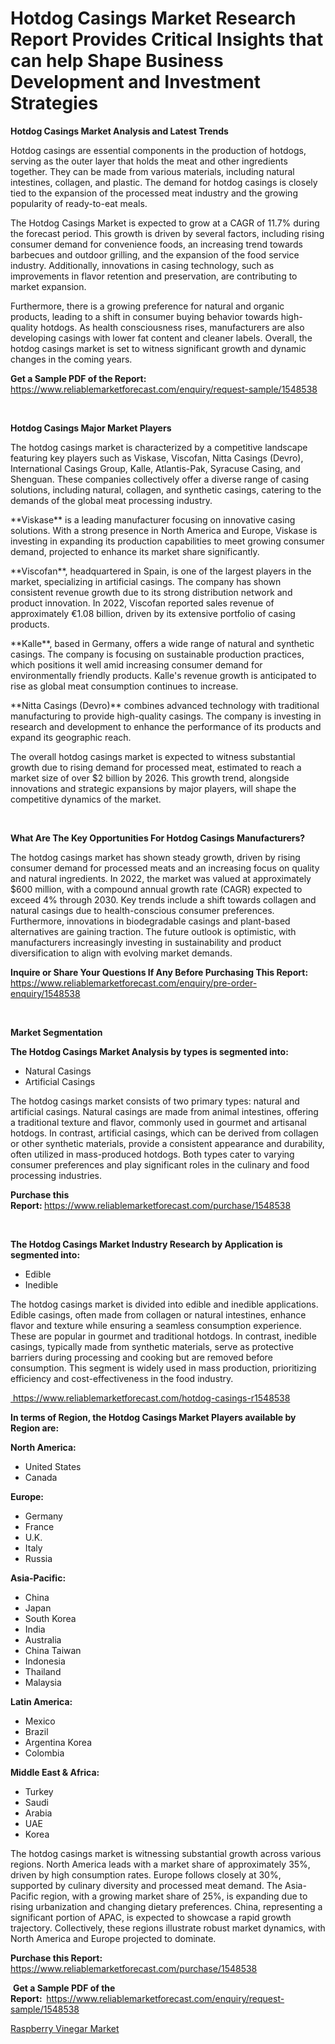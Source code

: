 <p><h1>Hotdog Casings Market Research Report Provides Critical Insights that can help Shape Business Development and Investment Strategies</h1></p><p><strong>Hotdog Casings Market Analysis and Latest Trends</strong></p>
<p><p>Hotdog casings are essential components in the production of hotdogs, serving as the outer layer that holds the meat and other ingredients together. They can be made from various materials, including natural intestines, collagen, and plastic. The demand for hotdog casings is closely tied to the expansion of the processed meat industry and the growing popularity of ready-to-eat meals.</p><p>The Hotdog Casings Market is expected to grow at a CAGR of 11.7% during the forecast period. This growth is driven by several factors, including rising consumer demand for convenience foods, an increasing trend towards barbecues and outdoor grilling, and the expansion of the food service industry. Additionally, innovations in casing technology, such as improvements in flavor retention and preservation, are contributing to market expansion.</p><p>Furthermore, there is a growing preference for natural and organic products, leading to a shift in consumer buying behavior towards high-quality hotdogs. As health consciousness rises, manufacturers are also developing casings with lower fat content and cleaner labels. Overall, the hotdog casings market is set to witness significant growth and dynamic changes in the coming years.</p></p>
<p><strong>Get a Sample PDF of the Report:&nbsp;</strong> <a href="https://www.reliablemarketforecast.com/enquiry/request-sample/1548538?utm_campaign=2111&utm_medium=2&utm_source=Github&utm_content=ia&utm_term=14022025&utm_id=hotdog-casings">https://www.reliablemarketforecast.com/enquiry/request-sample/1548538</a></p>
<p>&nbsp;</p>
<p><strong>Hotdog Casings Major Market Players</strong></p>
<p><p>The hotdog casings market is characterized by a competitive landscape featuring key players such as Viskase, Viscofan, Nitta Casings (Devro), International Casings Group, Kalle, Atlantis-Pak, Syracuse Casing, and Shenguan. These companies collectively offer a diverse range of casing solutions, including natural, collagen, and synthetic casings, catering to the demands of the global meat processing industry.</p><p>**Viskase** is a leading manufacturer focusing on innovative casing solutions. With a strong presence in North America and Europe, Viskase is investing in expanding its production capabilities to meet growing consumer demand, projected to enhance its market share significantly.</p><p>**Viscofan**, headquartered in Spain, is one of the largest players in the market, specializing in artificial casings. The company has shown consistent revenue growth due to its strong distribution network and product innovation. In 2022, Viscofan reported sales revenue of approximately €1.08 billion, driven by its extensive portfolio of casing products.</p><p>**Kalle**, based in Germany, offers a wide range of natural and synthetic casings. The company is focusing on sustainable production practices, which positions it well amid increasing consumer demand for environmentally friendly products. Kalle's revenue growth is anticipated to rise as global meat consumption continues to increase.</p><p>**Nitta Casings (Devro)** combines advanced technology with traditional manufacturing to provide high-quality casings. The company is investing in research and development to enhance the performance of its products and expand its geographic reach.</p><p>The overall hotdog casings market is expected to witness substantial growth due to rising demand for processed meat, estimated to reach a market size of over $2 billion by 2026. This growth trend, alongside innovations and strategic expansions by major players, will shape the competitive dynamics of the market.</p></p>
<p>&nbsp;</p>
<p><strong>What Are The Key Opportunities For Hotdog Casings Manufacturers?</strong></p>
<p><p>The hotdog casings market has shown steady growth, driven by rising consumer demand for processed meats and an increasing focus on quality and natural ingredients. In 2022, the market was valued at approximately $600 million, with a compound annual growth rate (CAGR) expected to exceed 4% through 2030. Key trends include a shift towards collagen and natural casings due to health-conscious consumer preferences. Furthermore, innovations in biodegradable casings and plant-based alternatives are gaining traction. The future outlook is optimistic, with manufacturers increasingly investing in sustainability and product diversification to align with evolving market demands.</p></p>
<p><strong>Inquire or Share Your Questions If Any Before Purchasing This Report:</strong> <a href="https://www.reliablemarketforecast.com/enquiry/pre-order-enquiry/1548538?utm_campaign=2111&utm_medium=2&utm_source=Github&utm_content=ia&utm_term=14022025&utm_id=hotdog-casings">https://www.reliablemarketforecast.com/enquiry/pre-order-enquiry/1548538</a></p>
<p>&nbsp;</p>
<p><strong>Market Segmentation</strong></p>
<p><strong>The Hotdog Casings Market Analysis by types is segmented into:</strong></p>
<p><ul><li>Natural Casings</li><li>Artificial Casings</li></ul></p>
<p><p>The hotdog casings market consists of two primary types: natural and artificial casings. Natural casings are made from animal intestines, offering a traditional texture and flavor, commonly used in gourmet and artisanal hotdogs. In contrast, artificial casings, which can be derived from collagen or other synthetic materials, provide a consistent appearance and durability, often utilized in mass-produced hotdogs. Both types cater to varying consumer preferences and play significant roles in the culinary and food processing industries.</p></p>
<p><strong>Purchase this Report:&nbsp;</strong><a href="https://www.reliablemarketforecast.com/purchase/1548538?utm_campaign=2111&utm_medium=2&utm_source=Github&utm_content=ia&utm_term=14022025&utm_id=hotdog-casings">https://www.reliablemarketforecast.com/purchase/1548538</a></p>
<p>&nbsp;</p>
<p><strong>The Hotdog Casings Market Industry Research by Application is segmented into:</strong></p>
<p><ul><li>Edible</li><li>Inedible</li></ul></p>
<p><p>The hotdog casings market is divided into edible and inedible applications. Edible casings, often made from collagen or natural intestines, enhance flavor and texture while ensuring a seamless consumption experience. These are popular in gourmet and traditional hotdogs. In contrast, inedible casings, typically made from synthetic materials, serve as protective barriers during processing and cooking but are removed before consumption. This segment is widely used in mass production, prioritizing efficiency and cost-effectiveness in the food industry.</p></p>
<p><a href="https://www.reliablemarketforecast.com/hotdog-casings-r1548538?utm_campaign=2111&utm_medium=2&utm_source=Github&utm_content=ia&utm_term=14022025&utm_id=hotdog-casings">&nbsp;https://www.reliablemarketforecast.com/hotdog-casings-r1548538</a></p>
<p><strong>In terms of Region, the Hotdog Casings Market Players available by Region are:</strong></p>
<p>
    <p> <strong> North America: </strong>
        <ul>
            <li>United States</li>
            <li>Canada</li>
        </ul>
        </p> 
    <p> <strong> Europe: </strong>
        <ul>
            <li>Germany</li>
            <li>France</li>
            <li>U.K.</li>
            <li>Italy</li>
            <li>Russia</li>
        </ul>
        </p> 
    <p> <strong> Asia-Pacific: </strong>
        <ul>
            <li>China</li>
            <li>Japan</li>
            <li>South Korea</li>
            <li>India</li>
            <li>Australia</li>
            <li>China Taiwan</li>
            <li>Indonesia</li>
            <li>Thailand</li>
            <li>Malaysia</li>
        </ul>
        </p> 
    <p> <strong> Latin America: </strong>
        <ul>
            <li>Mexico</li>
            <li>Brazil</li>
            <li>Argentina Korea</li>
            <li>Colombia</li>
        </ul>
        </p> 
    <p> <strong> Middle East & Africa: </strong>
        <ul>
            <li>Turkey</li>
            <li>Saudi</li>
            <li>Arabia</li>
            <li>UAE</li>
            <li>Korea</li>
        </ul>
    </p>
    </p>
<p><p>The hotdog casings market is witnessing substantial growth across various regions. North America leads with a market share of approximately 35%, driven by high consumption rates. Europe follows closely at 30%, supported by culinary diversity and processed meat demand. The Asia-Pacific region, with a growing market share of 25%, is expanding due to rising urbanization and changing dietary preferences. China, representing a significant portion of APAC, is expected to showcase a rapid growth trajectory. Collectively, these regions illustrate robust market dynamics, with North America and Europe projected to dominate.</p></p>
<p><strong>Purchase this Report: </strong><a href="https://www.reliablemarketforecast.com/purchase/1548538?utm_campaign=2111&utm_medium=2&utm_source=Github&utm_content=ia&utm_term=14022025&utm_id=hotdog-casings">https://www.reliablemarketforecast.com/purchase/1548538</a></p>
<p>&nbsp;<strong>Get a Sample PDF of the Report:&nbsp;&nbsp;</strong><a href="https://www.reliablemarketforecast.com/enquiry/request-sample/1548538?utm_campaign=2111&utm_medium=2&utm_source=Github&utm_content=ia&utm_term=14022025&utm_id=hotdog-casings">https://www.reliablemarketforecast.com/enquiry/request-sample/1548538</a></p>
<p><strong></strong></p>
<p><p><a href="https://github.com/rodinayygacklezi/Market-Research-Report-List-1/blob/main/raspberry-vinegar-market.md?utm_campaign=2111&utm_medium=2&utm_source=Github&utm_content=ia&utm_term=14022025&utm_id=hotdog-casings">Raspberry Vinegar Market</a></p></p>
